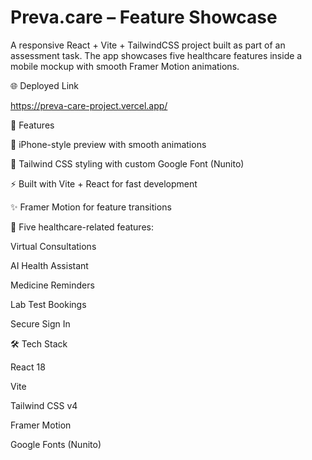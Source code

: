 # **Preva.care – Feature Showcase**
 

A responsive React + Vite + TailwindCSS project built as part of an assessment task.
The app showcases five healthcare features inside a mobile mockup with smooth Framer Motion animations.

🌐 Deployed Link

https://preva-care-project.vercel.app/

🚀 Features

📱 iPhone-style preview with smooth animations

🎨 Tailwind CSS styling with custom Google Font (Nunito)

⚡ Built with Vite + React for fast development

✨ Framer Motion for feature transitions

🧾 Five healthcare-related features:

Virtual Consultations

AI Health Assistant

Medicine Reminders

Lab Test Bookings

Secure Sign In

🛠️ Tech Stack

React 18

Vite

Tailwind CSS v4

Framer Motion

Google Fonts (Nunito)
